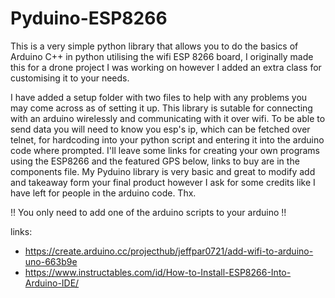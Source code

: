 # Pyduino-ESP8266
This is a very simple python library that allows you to do the basics of Arduino C++ in python utilising the wifi ESP 8266 board, I originally made this for a drone project I was working on however I added an extra class for customising it to your needs.

I have added a setup folder with two files to help with any problems you may come across as of setting it up. This library is sutable for connecting with an arduino wirelessly and communicating with it over wifi.
To be able to send data you will need to know you esp's ip, which can be fetched over telnet, for hardcoding into your python script and entering it into the arduino code where prompted.
I'll leave some links for creating your own programs using the ESP8266 and the featured GPS below, links to buy are in the components file.
My Pyduino library is very basic and great to modify add and takeaway form your final product however I ask for some credits like I have left for people in the arduino code.
Thx.

!! You only need to add one of the arduino scripts to your arduino !!

links:
  - https://create.arduino.cc/projecthub/jeffpar0721/add-wifi-to-arduino-uno-663b9e
  - https://www.instructables.com/id/How-to-Install-ESP8266-Into-Arduino-IDE/
